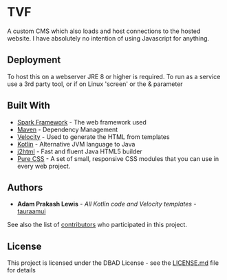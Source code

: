 # TVF

A custom CMS which also loads and host connections to the hosted website. I have absolutely no intention of using Javascript for anything.

## Deployment

To host this on a webserver JRE 8 or higher is required. To run as a service use a 3rd party tool, or if on Linux 'screen' or the & parameter

## Built With

* [Spark Framework](http://sparkjava.com/) - The web framework used
* [Maven](https://maven.apache.org/) - Dependency Management
* [Velocity](http://velocity.apache.org/) - Used to generate the HTML from templates
* [Kotlin](https://kotlinlang.org/) - Alternative JVM language to Java
* [j2html](http://j2html.com/) - Fast and fluent Java HTML5 builder
* [Pure CSS](http://purecss.io/) - A set of small, responsive CSS modules that you can use in every web project.

## Authors

* **Adam Prakash Lewis** - *All Kotlin code and Velocity templates* - [tauraamui](https://github.com/tauraamui)

See also the list of [contributors](https://github.com/tauraamui/TVF/contributors) who participated in this project.

## License

This project is licensed under the DBAD License - see the [LICENSE.md](LICENSE.md) file for details
